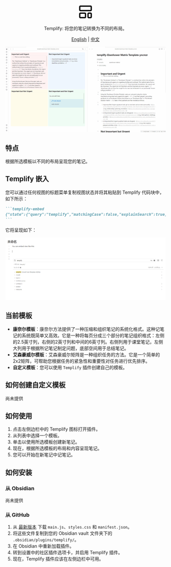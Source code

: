 <div align="center">
<img height="48" width="48" src="./media/layout-template.svg"> 
<p>Templify: 将您的笔记转换为不同的布局。</p>
</div>

<p align="center">
<a href="https://github.com/Quorafind/Obsidian-Templify/blob/main/README.md">English</a> | <a href="https://github.com/Quorafind/Obsidian-Templify/blob/main/README-ZH.md">中文</a>
</p>


![templify](https://raw.githubusercontent.com/quorafind/obsidian-templify/main/media/templify.gif)

## 特点

根据所选模板以不同的布局呈现您的笔记。

## Templify 嵌入

您可以通过任何视图的标题菜单复制视图状态并将其粘贴到 Templify 代码块中，如下所示：

````markdown
```templify-embed
{"state":{"query":"templify","matchingCase":false,"explainSearch":true,"collapseAll":true,"extraContext":true,"sortOrder":"byCreatedTime"},"type":"search"}
```
````

它将呈现如下：

![templify-embed](https://raw.githubusercontent.com/quorafind/obsidian-templify/main/media/templify-2.png)

## 当前模板

- **康奈尔模板**：康奈尔方法提供了一种压缩和组织笔记的系统化格式。这种记笔记的系统既简单又高效。它是一种将每页分成三个部分的笔记组织格式：左侧的2.5英寸列，右侧的2英寸列和中间的6英寸列。右侧列用于课堂笔记，左侧大列用于根据所记笔记制定问题，底部空间用于总结笔记。
- **艾森豪威尔模板**：艾森豪威尔矩阵是一种组织任务的方法。它是一个简单的2x2矩阵，可帮助您根据任务的紧急性和重要性对任务进行优先排序。
- **自定义模板**：您可以使用 `Templify` 插件创建自己的模板。

## 如何创建自定义模板

尚未提供

## 如何使用

1. 点击左侧边栏中的 Templify 图标打开插件。
2. 从列表中选择一个模板。
3. 单击以使用所选模板创建新笔记。
4. 现在，根据所选模板的布局和内容呈现笔记。
5. 您可以开始在新笔记中记笔记。

## 如何安装

### 从 Obsidian

尚未提供

### 从 GitHub

1. 从 [最新版本](http://github.com/quorafind/obsidian-templify/releases/latest) 下载 `main.js`、`styles.css` 和 `manifest.json`。
2. 将这些文件复制到您的 Obsidian vault 文件夹下的 `.obsidian/plugins/templify/`。
3. 在 Obsidian 中重新加载插件。
4. 转到设置中的社区插件选项卡，并启用 Templify 插件。
5. 现在，Templify 插件应该在左侧边栏中可用。
